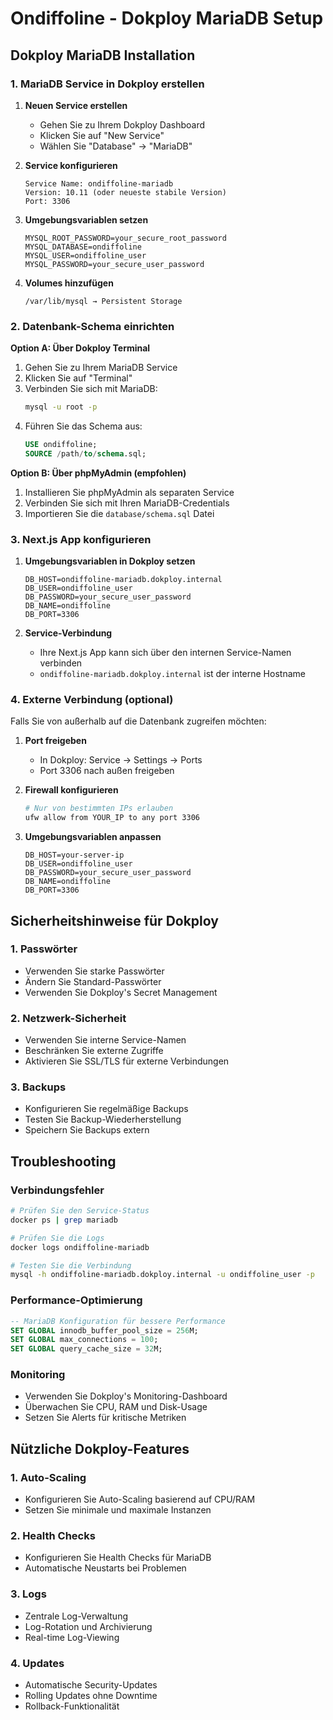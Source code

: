 # Ondiffoline - Dokploy MariaDB Setup

## Dokploy MariaDB Installation

### 1. MariaDB Service in Dokploy erstellen

1. **Neuen Service erstellen**
   - Gehen Sie zu Ihrem Dokploy Dashboard
   - Klicken Sie auf "New Service"
   - Wählen Sie "Database" → "MariaDB"

2. **Service konfigurieren**
   ```
   Service Name: ondiffoline-mariadb
   Version: 10.11 (oder neueste stabile Version)
   Port: 3306
   ```

3. **Umgebungsvariablen setzen**
   ```
   MYSQL_ROOT_PASSWORD=your_secure_root_password
   MYSQL_DATABASE=ondiffoline
   MYSQL_USER=ondiffoline_user
   MYSQL_PASSWORD=your_secure_user_password
   ```

4. **Volumes hinzufügen**
   ```
   /var/lib/mysql → Persistent Storage
   ```

### 2. Datenbank-Schema einrichten

**Option A: Über Dokploy Terminal**
1. Gehen Sie zu Ihrem MariaDB Service
2. Klicken Sie auf "Terminal"
3. Verbinden Sie sich mit MariaDB:
   ```bash
   mysql -u root -p
   ```
4. Führen Sie das Schema aus:
   ```sql
   USE ondiffoline;
   SOURCE /path/to/schema.sql;
   ```

**Option B: Über phpMyAdmin (empfohlen)**
1. Installieren Sie phpMyAdmin als separaten Service
2. Verbinden Sie sich mit Ihren MariaDB-Credentials
3. Importieren Sie die `database/schema.sql` Datei

### 3. Next.js App konfigurieren

1. **Umgebungsvariablen in Dokploy setzen**
   ```
   DB_HOST=ondiffoline-mariadb.dokploy.internal
   DB_USER=ondiffoline_user
   DB_PASSWORD=your_secure_user_password
   DB_NAME=ondiffoline
   DB_PORT=3306
   ```

2. **Service-Verbindung**
   - Ihre Next.js App kann sich über den internen Service-Namen verbinden
   - `ondiffoline-mariadb.dokploy.internal` ist der interne Hostname

### 4. Externe Verbindung (optional)

Falls Sie von außerhalb auf die Datenbank zugreifen möchten:

1. **Port freigeben**
   - In Dokploy: Service → Settings → Ports
   - Port 3306 nach außen freigeben

2. **Firewall konfigurieren**
   ```bash
   # Nur von bestimmten IPs erlauben
   ufw allow from YOUR_IP to any port 3306
   ```

3. **Umgebungsvariablen anpassen**
   ```
   DB_HOST=your-server-ip
   DB_USER=ondiffoline_user
   DB_PASSWORD=your_secure_user_password
   DB_NAME=ondiffoline
   DB_PORT=3306
   ```

## Sicherheitshinweise für Dokploy

### 1. Passwörter
- Verwenden Sie starke Passwörter
- Ändern Sie Standard-Passwörter
- Verwenden Sie Dokploy's Secret Management

### 2. Netzwerk-Sicherheit
- Verwenden Sie interne Service-Namen
- Beschränken Sie externe Zugriffe
- Aktivieren Sie SSL/TLS für externe Verbindungen

### 3. Backups
- Konfigurieren Sie regelmäßige Backups
- Testen Sie Backup-Wiederherstellung
- Speichern Sie Backups extern

## Troubleshooting

### Verbindungsfehler
```bash
# Prüfen Sie den Service-Status
docker ps | grep mariadb

# Prüfen Sie die Logs
docker logs ondiffoline-mariadb

# Testen Sie die Verbindung
mysql -h ondiffoline-mariadb.dokploy.internal -u ondiffoline_user -p
```

### Performance-Optimierung
```sql
-- MariaDB Konfiguration für bessere Performance
SET GLOBAL innodb_buffer_pool_size = 256M;
SET GLOBAL max_connections = 100;
SET GLOBAL query_cache_size = 32M;
```

### Monitoring
- Verwenden Sie Dokploy's Monitoring-Dashboard
- Überwachen Sie CPU, RAM und Disk-Usage
- Setzen Sie Alerts für kritische Metriken

## Nützliche Dokploy-Features

### 1. Auto-Scaling
- Konfigurieren Sie Auto-Scaling basierend auf CPU/RAM
- Setzen Sie minimale und maximale Instanzen

### 2. Health Checks
- Konfigurieren Sie Health Checks für MariaDB
- Automatische Neustarts bei Problemen

### 3. Logs
- Zentrale Log-Verwaltung
- Log-Rotation und Archivierung
- Real-time Log-Viewing

### 4. Updates
- Automatische Security-Updates
- Rolling Updates ohne Downtime
- Rollback-Funktionalität
